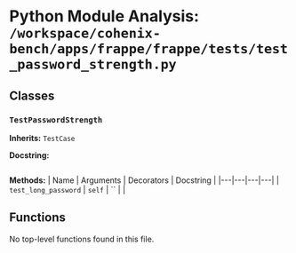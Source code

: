 # Python Module Analysis: `/workspace/cohenix-bench/apps/frappe/frappe/tests/test_password_strength.py`

## Classes

### `TestPasswordStrength`
**Inherits:** `TestCase`


**Docstring:**
```

```

**Methods:**
| Name | Arguments | Decorators | Docstring |
|---|---|---|---|
| `test_long_password` | `self` | `` |  |





## Functions

No top-level functions found in this file.
